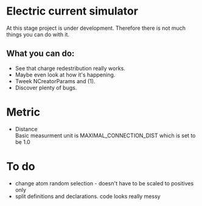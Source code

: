 # Electric current simulator
At this stage project is under development. Therefore there is not much things you can do with it.

## What you can do:
- See that charge redestribution really works.
- Maybe even look at how it's happening.
- Tweek NCreatorParams and (1).
- Discover plenty of bugs.

# Metric
- Distance  
    Basic measurment unit is MAXIMAL_CONNECTION_DIST which is set to be 1.0

# To do
- change atom random selection - doesn't have to be scaled to positives only
- split definitions and declarations. code looks really messy